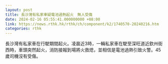```yaml
---
layout: post
title: 長沙灣有私家車疑電池過熱起火　無人受傷
date: 2024-02-16 05:55:41.000000000 +08:00
link: https://news.rthk.hk/rthk/ch/component/k2/1740570-20240216.htm
categories: rthk
---
```


長沙灣有私家車在行駛期間起火。凌晨近3時，一輛私家車在駛至深旺道近欽州街西時，車頭突然起火，消防接報到場將火救熄，並相信是電池過熱引致火警。45歲司機沒有受傷。
